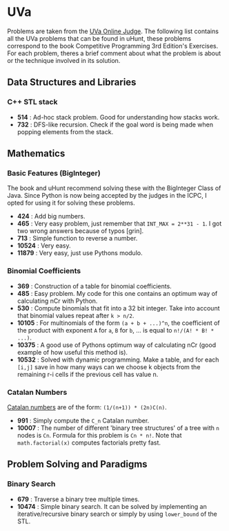 # UVa

Problems are taken from the [UVa Online Judge](https://uva.onlinejudge.org/). The following list contains all the UVa problems that can be found in uHunt, these problems correspond to the book Competitive Programming 3rd Edition's Exercises. For each problem, theres a brief comment about what the problem is about or the technique involved in its solution.

## Data Structures and Libraries

### C++ STL stack

- **514** : Ad-hoc stack problem. Good for understanding how stacks work.
- **732** : DFS-like recursion. Check if the goal word is being made when popping elements from the stack.

## Mathematics

### Basic Features (BigInteger)

The book and uHunt recommend solving these with the BigInteger Class of Java. Since Python is now being accepted by the judges in the ICPC, I opted for using it for solving these problems.

- **424** : Add big numbers.
- **465** : Very easy problem, just remember that `INT_MAX = 2**31 - 1`. I got two wrong answers because of typos [grin].
- **713** : Simple function to reverse a number.
- **10524** : Very easy.
- **11879** : Very easy, just use Pythons modulo.

### Binomial Coefficients

- **369** : Construction of a table for binomial coefficients.
- **485** : Easy problem. My code for this one contains an optimum way of calculating nCr with Python.
- **530** : Compute binomials that fit into a 32 bit integer. Take into account that binomial values repeat after `k > n/2`.
- **10105** : For multinomials of the form `(a + b + ...)^n`, the coefficient of the product with exponent `A` for `a`, `B` for `b`, ... is equal to `n!/(A! * B! * ...)`.
- **10375** : A good use of Pythons optimum way of calculating nCr (good example of how useful this method is).
- **10532** : Solved with dynamic programming. Make a table, and for each `[i,j]` save in how many ways can we choose k objects from the remaining r-i cells if the previous cell has value n.

### Catalan Numbers

[Catalan numbers](http://mathworld.wolfram.com/CatalanNumber.html) are of the form: `(1/(n+1)) * (2n)C(n)`.

- **991** : Simply compute the `C_n` Catalan number.
- **10007** : The number of different 'binary tree structures' of a tree with `n` nodes is `Cn`. Formula for this problem is `Cn * n!`. Note that `math.factorial(x)` computes factorials pretty fast.

## Problem Solving and Paradigms

### Binary Search

- **679** : Traverse a binary tree multiple times.
- **10474** : Simple binary search. It can be solved by implementing an iterative/recursive binary search or simply by using `lower_bound` of the STL.